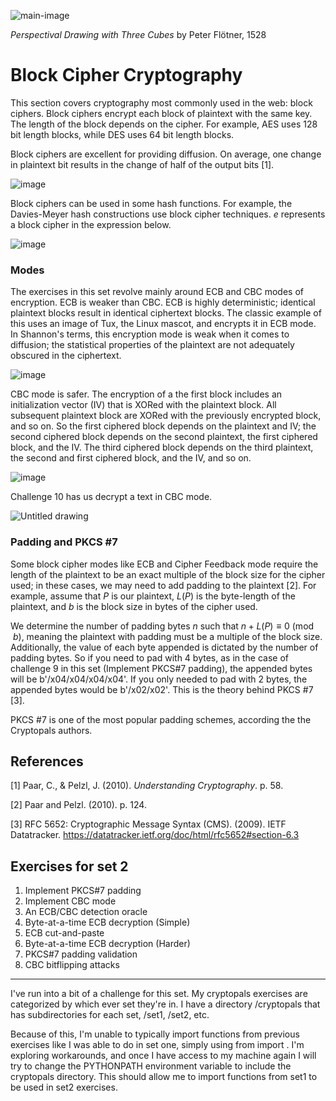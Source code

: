 ![main-image](https://github.com/andykeefe/andykeefe/assets/154836099/6dfaab0f-5988-4563-a4e1-f86161f31ee8)


_Perspectival Drawing with Three Cubes_ by Peter Flötner, 1528


# Block Cipher Cryptography

This section covers cryptography most commonly used in the web: block ciphers. Block ciphers encrypt each block of plaintext with the same key. The length of the block depends on the cipher. For example, AES uses 128 bit length blocks, while DES uses 64 bit length blocks. 

Block ciphers are excellent for providing diffusion. On average, one change in plaintext bit results in the change of half of the output bits [1]. 

![image](https://github.com/andykeefe/andykeefe/assets/154836099/0c8d1475-36f8-4915-8121-9de7d2fb5569)

Block ciphers can be used in some hash functions. For example, the Davies-Meyer hash constructions use block cipher techniques. _e_ represents a block cipher in the expression below.

![image](https://github.com/andykeefe/andykeefe/assets/154836099/5c5097d0-defb-411a-ac74-aa32f22d187e)

### Modes

The exercises in this set revolve mainly around ECB and CBC modes of encryption. ECB is weaker than CBC. ECB is highly deterministic; identical plaintext blocks result in identical ciphertext blocks. The classic example of this uses an image of Tux, the Linux mascot, and encrypts it in ECB mode. In Shannon's terms, this encryption mode is weak when it comes to diffusion; the statistical properties of the plaintext are not adequately obscured in the ciphertext.

![image](https://github.com/andykeefe/andykeefe/assets/154836099/4ac81e17-b078-493f-b094-3cc15ce13d05)

CBC mode is safer. The encryption of a the first block includes an initialization vector (IV) that is XORed with the plaintext block. All subsequent plaintext block are XORed with the previously encrypted block, and so on. So the first ciphered block depends on the plaintext and IV; the second ciphered block depends on the second plaintext, the first ciphered block, and the IV. The third ciphered block depends on the third plaintext, the second and first ciphered block, and the IV, and so on.

![image](https://github.com/andykeefe/andykeefe/assets/154836099/a0796044-f6cc-40c1-b043-7f03fcbe42b7)

Challenge 10 has us decrypt a text in CBC mode. 

![Untitled drawing](https://github.com/andykeefe/cryptopals/assets/154836099/d01a25c7-b068-4b5a-9220-372ee90f7279)


### Padding and PKCS #7

Some block cipher modes like ECB and Cipher Feedback mode require the length of the plaintext to be an exact multiple of the block size for the cipher used; in these cases, we may need to add padding to the plaintext [2]. For example, assume that $`P `$ is our plaintext, $` L(P) `$ is the byte-length of the plaintext, and $` b `$ is the block size in bytes of the cipher used. 

We determine the number of padding bytes _n_ such that $` n + L(P) \equiv 0 \pmod {b}`$, meaning the plaintext with padding must be a multiple of the block size. Additionally, the value of each byte appended is dictated by the number of padding bytes. So if you need to pad with 4 bytes, as in the case of challenge 9 in this set (Implement PKCS#7 padding), the appended bytes will be b'/x04/x04/x04/x04'. If you only needed to pad with 2 bytes, the appended bytes would be b'/x02/x02'. This is the theory behind PKCS #7 [3]. 

PKCS #7 is one of the most popular padding schemes, according the the Cryptopals authors. 

## References

[1] Paar, C., & Pelzl, J. (2010). _Understanding Cryptography_. p. 58.

[2] Paar and Pelzl. (2010). p. 124.

[3] RFC 5652: Cryptographic Message Syntax (CMS). (2009). IETF Datatracker. https://datatracker.ietf.org/doc/html/rfc5652#section-6.3

## Exercises for set 2

1. Implement PKCS#7 padding
2. Implement CBC mode
3. An ECB/CBC detection oracle
4. Byte-at-a-time ECB decryption (Simple)
5. ECB cut-and-paste
6. Byte-at-a-time ECB decryption (Harder)
7. PKCS#7 padding validation
8. CBC bitflipping attacks

------------------

I've run into a bit of a challenge for this set. My cryptopals exercises are categorized by which ever set they're in. I have a directory /cryptopals that has subdirectories for each set, /set1, /set2, etc. 

Because of this, I'm unable to typically import functions from previous exercises like I was able to do in set one, simply using from <module> import <function>. I'm exploring workarounds, and once I have access to my machine again I will try to change the PYTHONPATH environment variable to include the cryptopals directory. This should allow me to import functions from set1 to be used in set2 exercises. 
